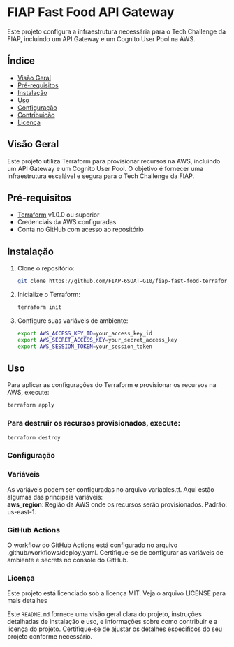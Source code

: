 # FIAP Fast Food API Gateway

Este projeto configura a infraestrutura necessária para o Tech Challenge da FIAP, incluindo um API Gateway e um Cognito User Pool na AWS.

## Índice

- [Visão Geral](#visão-geral)
- [Pré-requisitos](#pré-requisitos)
- [Instalação](#instalação)
- [Uso](#uso)
- [Configuração](#configuração)
- [Contribuição](#contribuição)
- [Licença](#licença)

## Visão Geral

Este projeto utiliza Terraform para provisionar recursos na AWS, incluindo um API Gateway e um Cognito User Pool. O objetivo é fornecer uma infraestrutura escalável e segura para o Tech Challenge da FIAP.

## Pré-requisitos

- [Terraform](https://www.terraform.io/downloads.html) v1.0.0 ou superior
- Credenciais da AWS configuradas
- Conta no GitHub com acesso ao repositório

## Instalação

1. Clone o repositório:

    ```bash
    git clone https://github.com/FIAP-6SOAT-G10/fiap-fast-food-terraform-api-gateway.git
    ```

2. Inicialize o Terraform:

    ```bash
    terraform init
    ```

3. Configure suas variáveis de ambiente:

    ```bash
    export AWS_ACCESS_KEY_ID=your_access_key_id
    export AWS_SECRET_ACCESS_KEY=your_secret_access_key
    export AWS_SESSION_TOKEN=your_session_token
    ```

## Uso

Para aplicar as configurações do Terraform e provisionar os recursos na AWS, execute:

```bash
terraform apply
```

### Para destruir os recursos provisionados, execute:
```bash
terraform destroy
```

### Configuração
### Variáveis
As variáveis podem ser configuradas no arquivo variables.tf. Aqui estão algumas das principais variáveis:  
**aws_region**: Região da AWS onde os recursos serão provisionados. Padrão: us-east-1.
### GitHub Actions
O workflow do GitHub Actions está configurado no arquivo .github/workflows/deploy.yaml. Certifique-se de configurar as variáveis de ambiente e secrets no console do GitHub.

### Licença
Este projeto está licenciado sob a licença MIT. Veja o arquivo LICENSE para mais detalhes

Este `README.md` fornece uma visão geral clara do projeto, instruções detalhadas de instalação e uso, e informações sobre como contribuir e a licença do projeto. Certifique-se de ajustar os detalhes específicos do seu projeto conforme necessário.

